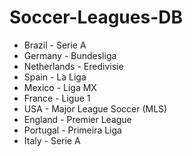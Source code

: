# Soccer-Leagues-DB

* Brazil - Serie A
* Germany -  Bundesliga
* Netherlands - Eredivisie
* Spain - La Liga
* Mexico - Liga MX
* France - Ligue 1
* USA - Major League Soccer (MLS)
* England - Premier League
* Portugal - Primeira Liga
* Italy - Serie A
